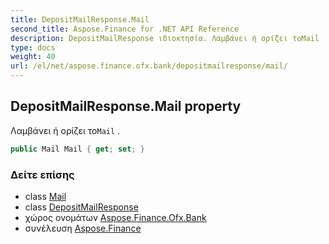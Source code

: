 ```yaml
---
title: DepositMailResponse.Mail
second_title: Aspose.Finance for .NET API Reference
description: DepositMailResponse ιδιοκτησία. Λαμβάνει ή ορίζει τοMail .
type: docs
weight: 40
url: /el/net/aspose.finance.ofx.bank/depositmailresponse/mail/
---
```

## DepositMailResponse.Mail property

Λαμβάνει ή ορίζει το`Mail` .

```csharp
public Mail Mail { get; set; }
```

### Δείτε επίσης

* class [Mail](../../../aspose.finance.ofx/mail/)
* class [DepositMailResponse](../)
* χώρος ονομάτων [Aspose.Finance.Ofx.Bank](../../depositmailresponse/)
* συνέλευση [Aspose.Finance](../../../)


